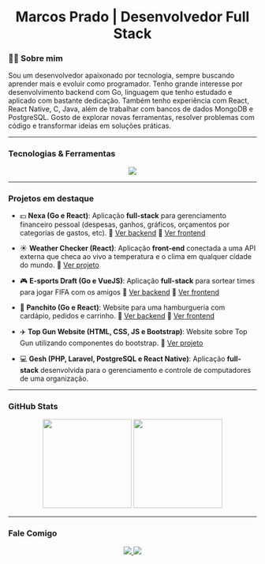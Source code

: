 <h1 align="center">Marcos Prado | Desenvolvedor Full Stack</h1>


### 🧑‍💻 Sobre mim

Sou um desenvolvedor apaixonado por tecnologia, sempre buscando aprender mais e evoluir como programador. Tenho grande interesse por desenvolvimento backend com Go, linguagem que tenho estudado e aplicado com bastante dedicação. Também tenho experiência com React, React Native, C, Java, além de trabalhar com bancos de dados MongoDB e PostgreSQL. Gosto de explorar novas ferramentas, resolver problemas com código e transformar ideias em soluções práticas.

---

### Tecnologias & Ferramentas

<p align="center">
  <a href="https://skillicons.dev">
    <img src="https://skillicons.dev/icons?i=go,c,java,js,nodejs,python,html,css,react,docker,linux,mongodb,postgres,git,github"/>
  </a>
</p>

---

### Projetos em destaque

- 💵 **Nexa (Go e React)**: Aplicação **full-stack** para gerenciamento financeiro pessoal (despesas, ganhos, gráficos, orçamentos por categorias de gastos, etc). 
  🔗 [Ver backend](https://github.com/Nexa-Money/nexa_backend)
  🔗 [Ver frontend](https://github.com/Nexa-Money/nexa_frontend)

- ☀️ **Weather Checker (React)**: Aplicação **front-end** conectada a uma API externa que checa ao vivo a temperatura e o clima em qualquer cidade do mundo.
  🔗 [Ver projeto](https://github.com/marcoslprado/weather-checker)

- 🎮 **E-sports Draft (Go e VueJS)**: Aplicação **full-stack** para sortear times para jogar FIFA com os amigos
  🔗 [Ver backend](https://gitlab.com/ltp2-a-luiz-eduardo/ps-backend-marcos-prado)
  🔗 [Ver frontend](https://gitlab.com/ltp2-a-luiz-eduardo/ps-frontend-marcos-prado)

- 🍔 **Panchito (Go e React)**: Website para uma hamburgueria com cardápio, pedidos e carrinho.
  🔗 [Ver backend](https://github.com/Javex-Inc/panchito-backend)
  🔗 [Ver frontend](https://github.com/Javex-Inc/panchito-frontend)

- ✈️ **Top Gun Website (HTML, CSS, JS e Bootstrap)**: Website sobre Top Gun utilizando componentes do bootstrap.
  🔗 [Ver projeto](https://github.com/marcoslprado/top-gun-website)

- 💻 **Gesh (PHP, Laravel, PostgreSQL e React Native)**: Aplicação **full-stack** desenvolvida para o gerenciamento e controle de computadores de uma organização. 


---

### GitHub Stats

<p align="center">
  <img height="180em" src="https://github-readme-stats.vercel.app/api?username=marcoslprado&show_icons=true&theme=dark&bg_color=000000&title_color=FFE81F&text_color=00BFFF&icon_color=FF6600&border_color=9933FF"/>
  <img height="180em" src="https://github-readme-stats.vercel.app/api/top-langs/?username=marcoslprado&layout=compact&theme=dark&bg_color=000000&title_color=FFE81F&text_color=00BFFF&icon_color=FF6600&border_color=9933FF"/>
</p>

---

### Fale Comigo

<p align="center">
  <a href="https://www.linkedin.com/in/marcos-de-lima-prado-9682532a8/" target="_blank">
    <img src="https://skillicons.dev/icons?i=linkedin" />
  </a>
  <a href="mailto:marcosdelimaprado@gmail.com">
    <img src="https://skillicons.dev/icons?i=gmail" />
  </a>
</p>
